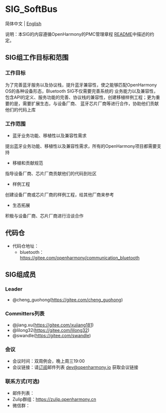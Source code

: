 # SIG_SoftBus
简体中文 | [English](./sig_bluetooth.md)

说明：本SIG的内容遵循OpenHarmony的PMC管理章程 [README](/zh/pmc.md)中描述的约定。

## SIG组工作目标和范围

### 工作目标
为了完善蓝牙服务以及协议栈，提升蓝牙兼容性，使之能够匹配OpenHarmony OS的各种设备形态，Bluetooth SIG不仅需要完善系统的
业务能力以及兼容性，包含API的定义、服务功能的完善、协议栈的兼容性，创建移植样例工程；更为重要的是，需要扩展生态，与设备厂商、
蓝牙芯片厂商等进行合作，协助他们贡献他们的代码上库

### 工作范围
- 蓝牙业务功能、移植性以及兼容性需求

提出蓝牙业务功能、移植性以及兼容性需求，所有的OpenHarmony项目都需要支持

- 移植和贡献规范

指导设备厂商、芯片厂商贡献他们的代码到社区

- 样例工程

创建设备厂商或芯片厂商的样例工程，给其他厂商来参考

- 生态拓展

积极与设备厂商、芯片厂商进行洽谈合作

## 代码仓
- 代码仓地址：
  - bluetooth：https://gitee.com/openharmony/communication_bluetooth

## SIG组成员

### Leader
- @cheng_guohong(https://gitee.com/cheng_guohong)

### Committers列表
- @jiang.xu(https://gitee.com/xujiang181)
- @lilong32(https://gitee.com/lilong32)
- @swandle(https://gitee.com/swandle)

### 会议
 - 会议时间：双周例会，晚上周三19:00
 - 会议链接：请[订阅](https://lists.openatom.io/postorius/lists/dev.openharmony.io)邮件列表 dev@openharmony.io 获取会议链接

### 联系方式(可选)

- 邮件列表：
- Zulip群组：https://zulip.openharmony.cn
- 微信群：
